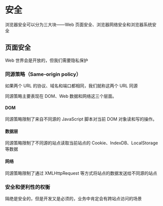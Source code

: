 # 安全

浏览器安全可以分为三大块——Web 页面安全、浏览器网络安全和浏览器系统安全

## 页面安全

Web 世界会是开放的，但我们需要隐私保护

### 同源策略（Same-origin policy）

如果两个 URL 的协议、域名和端口都相同，我们就称这两个 URL 同源

同源策略主要表现在 DOM、Web 数据和网络这三个层面。

#### DOM

同源策略限制了来自不同源的 JavaScript 脚本对当前 DOM 对象读和写的操作。

#### 数据层

同源策略限制了不同源的站点读取当前站点的 Cookie、IndexDB、LocalStorage 等数据

#### 网络

同源策略限制了通过 XMLHttpRequest 等方式将站点的数据发送给不同源的站点

### 安全和便利性的权衡

隔绝是安全的，但是开发又是必须的，业务中肯定会有跨站点访问的场景
